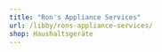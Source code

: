 ```yaml
---
title: "Ron's Appliance Services"
url: /libby/rons-appliance-services/
shop: Haushaltsgeräte
---
```

